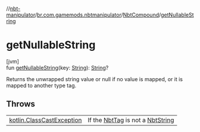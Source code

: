 //[nbt-manipulator](../../../index.md)/[br.com.gamemods.nbtmanipulator](../index.md)/[NbtCompound](index.md)/[getNullableString](get-nullable-string.md)

# getNullableString

[jvm]\
fun [getNullableString](get-nullable-string.md)(key: [String](https://kotlinlang.org/api/latest/jvm/stdlib/kotlin/-string/index.html)): [String](https://kotlinlang.org/api/latest/jvm/stdlib/kotlin/-string/index.html)?

Returns the unwrapped string value or null if no value is mapped, or it is mapped to another type tag.

## Throws

| | |
|---|---|
| [kotlin.ClassCastException](https://kotlinlang.org/api/latest/jvm/stdlib/kotlin/-class-cast-exception/index.html) | If the [NbtTag](../-nbt-tag/index.md) is not a [NbtString](../-nbt-string/index.md) |
